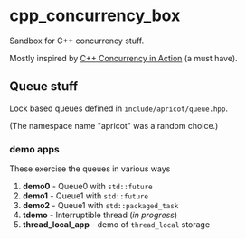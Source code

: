 # cpp_concurrency_box
Sandbox for C++ concurrency stuff.

Mostly inspired by [C++ Concurrency in Action](https://www.manning.com/books/c-plus-plus-concurrency-in-action-second-edition) (a must have).


## Queue stuff
Lock based queues defined in `include/apricot/queue.hpp`.

(The namespace name "apricot" was a random choice.)
### demo apps
These exercise the queues in various ways
1. **demo0** - Queue0 with `std::future`
2. **demo1** - Queue1 with `std::future`
3. **demo2** - Queue1 with `std::packaged_task`
4. **tdemo** - Interruptible thread (_in progress_)
5. **thread_local_app** - demo of `thread_local` storage
